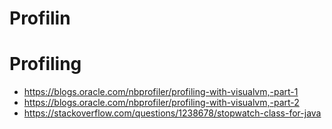 # Profilin
# Profiling
- https://blogs.oracle.com/nbprofiler/profiling-with-visualvm,-part-1 
- https://blogs.oracle.com/nbprofiler/profiling-with-visualvm,-part-2 
- https://stackoverflow.com/questions/1238678/stopwatch-class-for-java 
